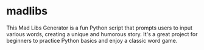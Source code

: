 # madlibs
This Mad Libs Generator is a fun Python script that prompts users to input various words, creating a unique and humorous story. It's a great project for beginners to practice Python basics and enjoy a classic word game.
